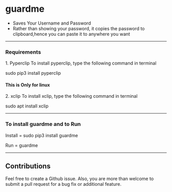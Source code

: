 # guardme
<ul>
  <li>Saves Your Username and Password</li>
  <li>Rather than showing your password, it copies the password to clipboard,hence you can paste it to anywhere you want </li>
</ul>

<hr>
<h3>Requirements</h3>
1. Pyperclip
To install pyperclip, type the following command in terminal

sudo pip3 install pyperclip

<h4> This is Only for linux </h4>
2. xclip
To install xclip, type the following command in terminal

sudo apt install xclip

<hr>

<h3> To install guardme and to Run</h3>

Install = sudo pip3 install guardme

Run = guardme

<hr>
<h2> Contributions </h2>

Feel free to create a Github issue. Also, you are more than welcome to submit a pull request for a bug fix or additional feature.
